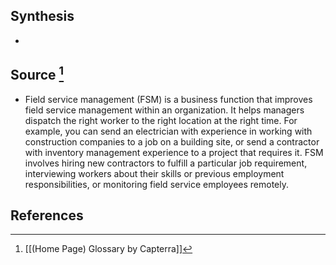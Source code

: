 ## Synthesis
- 
## Source [^1]
- Field service management (FSM) is a business function that improves field service management within an organization. It helps managers dispatch the right worker to the right location at the right time. For example, you can send an electrician with experience in working with construction companies to a job on a building site, or send a contractor with inventory management experience to a project that requires it. FSM involves hiring new contractors to fulfill a particular job requirement, interviewing workers about their skills or previous employment responsibilities, or monitoring field service employees remotely.
## References

[^1]: [[(Home Page) Glossary by Capterra]]